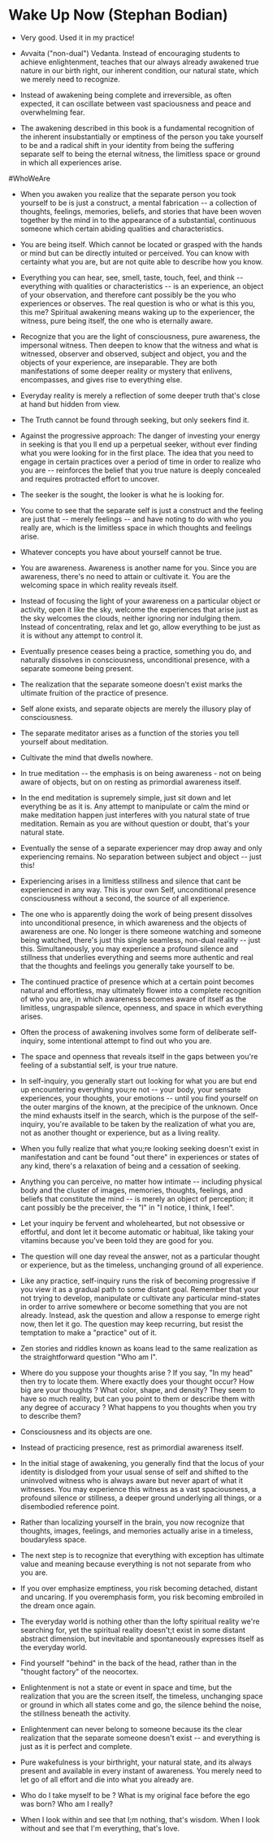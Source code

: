# Wake Up Now (Stephan Bodian)

- Very good. Used it in my practice!

- Avvaita ("non-dual") Vedanta. Instead of encouraging students to achieve enlightenment, teaches that our always already awakened true nature in our birth right, our inherent condition, our natural state, which we merely need to recognize.

- Instead of awakening being complete and irreversible, as often expected, it can oscillate between vast spaciousness and peace and overwhelming fear.

- The awakening described in this book is a fundamental recognition of the inherent insubstantially or emptiness of the person you take yourself to be and a radical shift in your identity from being the suffering separate self to being the eternal witness, the limitless space or ground in which all experiences arise.

#WhoWeAre

- When you awaken you realize that the separate person you took yourself to be is just a construct, a mental fabrication -- a collection of thoughts, feelings, memories, beliefs, and stories that have been woven together by the mind in to the appearance of a substantial, continuous someone which certain abiding qualities and characteristics.

- You are being itself. Which cannot be located or grasped with the hands or mind but can be directly intuited or perceived.
  You can know with certainty what you are, but are not quite able to describe how you know.

- Everything you can hear, see, smell, taste, touch, feel, and think -- everything with qualities or characteristics -- is an experience, an object of your observation, and therefore cant possibly be the you who experiences or observes. The real question is who or what is this you, this me? Spiritual awakening means waking up to the experiencer, the witness, pure being itself, the one who is eternally aware.

- Recognize that you are the light of consciousness, pure awareness, the impersonal witness.  Then deepen to know that the witness and what is witnessed, observer and observed, subject and object, you and the objects of your experience, are inseparable. They are both manifestations of some deeper reality or mystery that enlivens, encompasses, and gives rise to everything else.

- Everyday reality is merely a reflection of some deeper truth that's close at hand but hidden from view.

- The Truth cannot be found through seeking, but only seekers find it.

- Against the progressive approach:
    The danger of investing your energy in seeking is that you ll end up a perpetual seeker, without ever finding what you were looking for in the first place.
    The idea that you need to engage in certain practices over a period of time in order to realize who you are -- reinforces the belief that you true nature is deeply concealed and requires protracted effort to uncover.

- The seeker is the sought, the looker is what he is looking for.

- You come to see that the separate self is just a construct and the feeling are just that -- merely feelings -- and have noting to do with who you really are, which is the limitless space in which thoughts and feelings arise.

- Whatever  concepts you have about yourself cannot be true.

- You are awareness. Awareness is another name for you. Since you are awareness, there's no need to attain or cultivate it. You are the welcoming space in which reality reveals itself.

- Instead of focusing the light of your awareness on a particular object or activity, open it like the sky, welcome the experiences that arise just as the sky welcomes the clouds, neither ignoring nor indulging them. Instead of concentrating, relax and let go, allow everything to be just as it is without any attempt to control it.

- Eventually presence ceases being a practice, something you do, and naturally dissolves in consciousness, unconditional presence, with a separate someone being present.

- The realization that the separate someone doesn't exist marks the ultimate fruition of the practice of presence.

- Self alone exists, and separate objects are merely the illusory play of consciousness.

- The separate meditator arises as a function of the stories you tell yourself about meditation.

- Cultivate the mind that dwells nowhere.

- In true meditation -- the emphasis is on being awareness - not on being aware of objects, but on on resting as primordial awareness itself.

- In the end meditation is supremely simple, just sit down and let everything be as it is. Any attempt to manipulate or calm the mind or make meditation happen just interferes with you natural state of true meditation. Remain as you are without question or doubt, that's your natural state.

- Eventually the sense of a separate experiencer may drop away and only experiencing remains. No separation between subject and object -- just this!

- Experiencing arises in a limitless stillness and silence that cant be experienced in any way. This is your own Self, unconditional presence consciousness without a second, the source of all experience.

- The one who is apparently doing the work of being present dissolves into unconditional presence, in which awareness and the objects of awareness are one. No longer is there someone watching and someone being watched, there's just this single seamless, non-dual reality -- just this. Simultaneously, you may experience a profound silence and stillness that underlies everything and seems more authentic and real that the thoughts and feelings you generally take yourself to be.

- The continued practice of presence which at a certain point becomes natural and effortless, may ultimately flower into a complete recognition of who you are, in which awareness becomes aware of itself as the limitless, ungraspable silence, openness, and space in which everything arises.

- Often the process of awakening involves some form of deliberate self-inquiry, some intentional attempt to find out who you are.

- The space and openness that reveals itself in the gaps between you're feeling of a substantial self, is your true nature.

- In self-inquiry, you generally  start out looking for what you are but end up encountering everything you;re not -- your body, your sensate experiences, your thoughts, your emotions -- until you find yourself on the outer margins of the known, at the precipice of the unknown. Once the mind exhausts itself in the search, which is the purpose of the self-inquiry, you're available to be taken by the realization of what you are, not as another thought or experience, but as a living reality.

- When you fully realize that what you;re looking seeking doesn't exist in manifestation and cant be found "out there" in experiences or states of any kind, there's a relaxation of being and a cessation of seeking.

- Anything you can perceive, no matter how intimate -- including  physical body and the cluster of images, memories, thoughts, feelings, and beliefs that constitute the mind -- is merely an object of perception; it cant possibly be the preceiver, the "I" in "I notice, I think, I feel".

- Let your inquiry be fervent and wholehearted, but not obsessive or effortful, and dont let it become automatic or habitual, like taking your vitamins because you've been told they are good for you.

- The question will one day reveal the answer, not as a particular thought or experience, but as the timeless, unchanging ground of all experience.

- Like any practice, self-inquiry runs the risk of becoming progressive if you view it as a gradual path to some distant goal. Remember that your not trying to develop, manipulate or cultivate any particular mind-states in order to arrive somewhere or become something that you are not already. Instead, ask the question and allow a response to emerge right now, then let it go. The question may keep recurring, but resist the temptation to make a "practice" out of it.

- Zen stories and riddles known as koans lead to the same realization as the straightforward question "Who am I".

- Where do you suppose your thoughts arise ? If you say, "In my head" then try to locate them. Where exactly does your thought occur? How big are your thoughts ? What color, shape, and density? They seem to have so much reality, but can you point to them or describe them with any degree of accuracy ? What happens to you thoughts when you try to describe them?

- Consciousness and its objects are one.

- Instead of practicing presence, rest as primordial awareness itself.

- In the initial stage of awakening, you generally find that the locus of your identity is dislodged from your usual sense of self and shifted to the uninvolved witness who is always aware but never apart of what it witnesses. You may experience this witness as a vast spaciousness, a profound silence or stillness, a deeper ground underlying all things, or a disembodied reference point.

- Rather than localizing yourself in the brain, you now recognize that thoughts, images, feelings, and memories actually arise in a timeless, boudaryless space.

- The next step is to recognize that everything with exception has ultimate value and meaning because everything is not not separate from who you are.

- If you over emphasize emptiness, you risk becoming detached, distant and uncaring. If you overemphasis form, you risk becoming embroiled in the dream once again.

- The everyday world is nothing other than the lofty spiritual reality we're searching for, yet the spiritual reality doesn't;t exist in some distant abstract dimension, but inevitable and spontaneously expresses itself as the everyday world.

- Find yourself "behind" in the back of the head, rather than in the "thought factory" of the neocortex.

- Enlightenment is not a state or event in space and time, but the realization that you are the screen itself, the timeless, unchanging space or ground in which all states come and go, the silence behind the noise, the stillness beneath the activity.

- Enlightenment can never belong to someone because its the clear realization that the separate someone doesn't exist -- and everything is just as it is perfect and complete.

- Pure wakefulness is your birthright, your natural state, and its always present and available in every instant of awareness. You merely need to let go of all effort and die into what you already are.

- Who do I take myself to be ? What is my original face before the ego was born? Who am I really?

- When I look within and see that I;m nothing, that's wisdom. When I look without and see that I'm everything, that's love.


